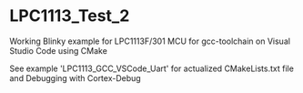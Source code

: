 # LPC1113_Test_2

Working Blinky example for LPC1113F/301 MCU for gcc-toolchain on Visual Studio Code using CMake

See example 'LPC1113_GCC_VSCode_Uart' for actualized CMakeLists.txt file and Debugging with Cortex-Debug

